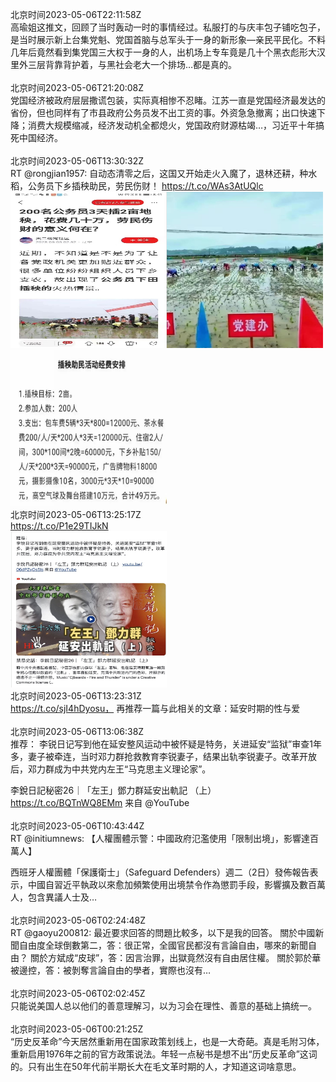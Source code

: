 北京时间2023-05-06T22:11:58Z<br>高瑜姐这推文，回顾了当时轰动一时的事情经过。私服打的与庆丰包子铺吃包子，是当时展示新上台集党魁、党国首脑与总军头于一身的新形象—亲民平民化。不料几年后竟然看到集党国三大权于一身的人，出机场上专车竟是几十个黑衣彪形大汉里外三层背靠背护着，与黑社会老大一个排场…都是真的。<br><br>北京时间2023-05-06T21:20:08Z<br>党国经济被政府层层撒谎包装，实际真相惨不忍睹。江苏一直是党国经济最发达的省份，但也同样有了市县政府公务员发不出工资的事。外资急急撤离；出口快速下降；消费大规模缩减，经济发动机全都熄火，党国政府财源枯竭…，习近平十年搞死中国经济。<br><br>北京时间2023-05-06T13:30:32Z<br>RT @rongjian1957: 自动态清零之后，这国又开始走火入魔了，退林还耕，种水稻，公务员下乡插秧助民，劳民伤财！ https://t.co/WAs3AtUQlc<br><img src='/temp/2023/1654720280122515456_0.jpg' width='250' height='250'><img src='/temp/2023/1654720280122515456_1.jpg' width='250' height='250'><img src='/temp/2023/1654720280122515456_2.jpg' width='250' height='250'><br>北京时间2023-05-06T13:25:17Z<br>https://t.co/P1e29TIJkN<br><img src='/temp/2023/1654718956739997697_0.jpg' width='250' height='250'><br>北京时间2023-05-06T13:23:31Z<br>https://t.co/sjI4hDyosu，
再推荐一篇与此相关的文章：延安时期的性与爱<br><br>北京时间2023-05-06T13:06:38Z<br>推荐：
李锐日记写到他在延安整风运动中被怀疑是特务，关进延安“监狱”审查1年多，妻子被牵连，当时邓力群抢救教育李锐妻子，结果出轨李锐妻子。改革开放后，邓力群成为中共党内左王“马克思主义理论家”。

李銳日記秘密26｜「左王」鄧力群延安出軌記 （上） https://t.co/BQTnWQ8EMm 来自 @YouTube<br><br>北京时间2023-05-06T10:43:44Z<br>RT @initiumnews: 【人權團體示警：中國政府氾濫使用「限制出境」，影響達百萬人】

西班牙人權團體「保護衛士」（Safeguard Defenders）週二（2日）發佈報告表示，中國自習近平執政以來愈加頻繁使用出境禁令作為懲罰手段，影響擴及數百萬人，包含異議人士及…<br><br>北京时间2023-05-06T02:24:48Z<br>RT @gaoyu200812: 最近要求回答的問題比較多，以下是我的回答。
關於中國新聞自由度全球倒數第二，答：很正常，全國官民都沒有言論自由，哪來的新聞自由？
關於方斌成“皮球”，答：因言治罪，出獄竟然沒有自由居住權。
關於郭於華被邊控，答：被剝奪言論自由的學者，實際也沒有…<br><br>北京时间2023-05-06T02:02:45Z<br>只能说美国人总以他们的善意理解习，以为习会在理性、善意的基础上搞统一。<br><br>北京时间2023-05-06T00:21:25Z<br>“历史反革命”今天居然重新用在国家政策划线上，也是一大奇葩。真是毛附习体，重新启用1976年之前的官方政策说法。年轻一点秘书是想不出“历史反革命”这词的。只有出生在50年代前半期长大在毛文革时期的人，才知道这词啥意思。<br><br>